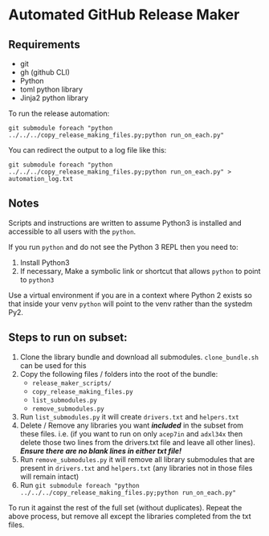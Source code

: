 # Automated GitHub Release Maker

## Requirements

- git
- gh (github CLI)
- Python
- toml python library
- Jinja2 python library

To run the release automation:
```
git submodule foreach "python ../../../copy_release_making_files.py;python run_on_each.py"
```

You can redirect the output to a log file like this:
```
git submodule foreach "python ../../../copy_release_making_files.py;python run_on_each.py" > automation_log.txt
```

## Notes

Scripts and instructions are written to assume Python3 is installed and accessible to all users with the `python`. 

If you run `python` and do not see the Python 3 REPL then you need to:

1. Install Python3 
2. If necessary, Make a symbolic link or shortcut that allows `python` to point to `python3`

Use a virtual environment if you are in a context where Python 2 exists so that inside your venv `python` will point to the venv rather than the systedm Py2.

## Steps to run on subset:

1. Clone the library bundle and download all submodules. `clone_bundle.sh` can be used for this
2. Copy the following files / folders into the root of the bundle:
   - `release_maker_scripts/`
   - `copy_release_making_files.py`
   - `list_submodules.py`
   - `remove_submodules.py`
3. Run `list_submodules.py` it will create `drivers.txt` and `helpers.txt`
4. Delete / Remove any libraries you want _**included**_ in the subset from these files. i.e. (if you want to run on only `acep7in` and `adxl34x` then delete those two lines from the drivers.txt file and leave all other lines). _**Ensure there are no blank lines in either txt file!**_
5. Run `remove_submodules.py` it will remove all library submodules that are present in `drivers.txt` and `helpers.txt` (any libraries not in those files will remain intact)
6. Run `git submodule foreach "python ../../../copy_release_making_files.py;python run_on_each.py"`

To run it against the rest of the full set (without duplicates). Repeat the above process, but remove all except the libraries completed from the txt files.

